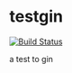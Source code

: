 # testgin

[![Build Status](https://www.travis-ci.org/xujintao/testgin.svg?branch=master)](https://www.travis-ci.org/xujintao/testgin)

a test to gin
